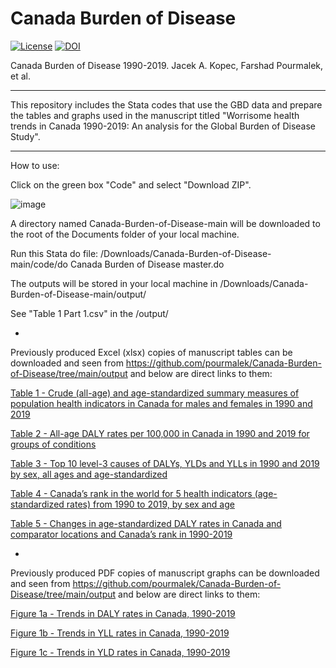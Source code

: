 # Canada Burden of Disease

[![License](https://img.shields.io/badge/License-Apache%202.0-blue.svg)](https://opensource.org/licenses/Apache-2.0) [![DOI](https://zenodo.org/badge/475202009.svg)](https://zenodo.org/badge/latestdoi/475202009)



Canada Burden of Disease 1990-2019. Jacek A. Kopec, Farshad Pourmalek, et al. 


**********************

This repository includes the Stata codes that use the GBD data and prepare the tables and graphs used in the manuscript titled "Worrisome health trends in Canada 1990-2019: An analysis for the Global Burden of Disease Study". 

**********************

How to use:

Click on the green box "Code" and select "Download ZIP".

![image](https://user-images.githubusercontent.com/30849720/160523195-a884f426-a836-4238-8441-577716a67e7a.png)

A directory named Canada-Burden-of-Disease-main will be downloaded to the root of the Documents folder of your local machine. 

Run this Stata do file: /Downloads/Canada-Burden-of-Disease-main/code/do Canada Burden of Disease master.do

The outputs will be stored in your local machine in /Downloads/Canada-Burden-of-Disease-main/output/

See "Table 1 Part 1.csv" in the /output/

*

Previously produced Excel (xlsx) copies of manuscript tables can be downloaded and seen from https://github.com/pourmalek/Canada-Burden-of-Disease/tree/main/output and below are direct links to them:

[Table 1 - Crude (all-age) and age-standardized summary measures of population health indicators in Canada for males and females in 1990 and 2019](https://github.com/pourmalek/Canada-Burden-of-Disease/blob/main/output/Table%201.xlsx)

[Table 2 - All-age DALY rates per 100,000 in Canada in 1990 and 2019 for groups of conditions](https://github.com/pourmalek/Canada-Burden-of-Disease/blob/main/output/Table%202.xlsx)

[Table 3 - Top 10 level-3 causes of DALYs, YLDs and YLLs in 1990 and 2019 by sex, all ages and age-standardized]()

[Table 4 - Canada’s rank in the world for 5 health indicators (age-standardized rates) from 1990 to 2019, by sex and age]()

[Table 5 - Changes in age-standardized DALY rates in Canada and comparator locations and Canada’s rank in 1990-2019]()

*

Previously produced PDF copies of manuscript graphs can be downloaded and seen from https://github.com/pourmalek/Canada-Burden-of-Disease/tree/main/output and below are direct links to them:

[Figure 1a - Trends in DALY rates in Canada, 1990-2019]()

[Figure 1b - Trends in YLL rates in Canada, 1990-2019]()

[Figure 1c - Trends in YLD rates in Canada, 1990-2019]()






